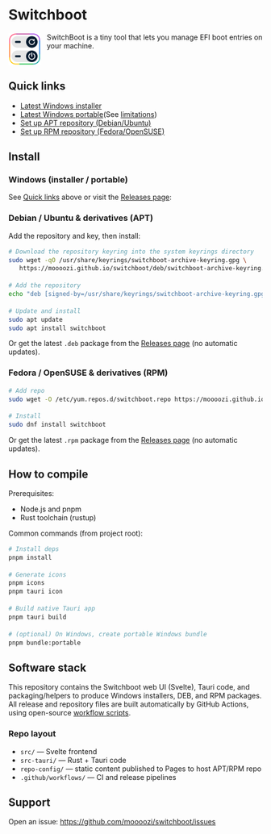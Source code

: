 # Switchboot

<div style="display:flex;align-items:flex-start;gap:12px">
   <img src="./app-icon.svg" alt="Switchboot app icon" width="64" height="64" />
   <p style="margin:0">SwitchBoot is a tiny tool that lets you manage EFI boot entries on your machine.</p>
</div>

<a id="quick-links"></a>

## Quick links

- [Latest Windows installer](https://github.com/moooozi/switchboot/releases/latest/download/Switchboot_x64-setup.exe)
- [Latest Windows portable](https://github.com/moooozi/switchboot/releases/latest/download/Switchboot_x64-portable.exe)(See [limitations](#portable-limitations))
- [Set up APT repository (Debian/Ubuntu)](#deb)
- [Set up RPM repository (Fedora/OpenSUSE)](#rpm)

## Install

### Windows (installer / portable)

See [Quick links](#quick-links) above or visit the [Releases page](https://github.com/moooozi/switchboot/releases/latest):

<a id="deb"></a>

### Debian / Ubuntu & derivatives (APT)

Add the repository and key, then install:

```bash
# Download the repository keyring into the system keyrings directory
sudo wget -qO /usr/share/keyrings/switchboot-archive-keyring.gpg \
   https://moooozi.github.io/switchboot/deb/switchboot-archive-keyring.gpg

# Add the repository
echo "deb [signed-by=/usr/share/keyrings/switchboot-archive-keyring.gpg] https://moooozi.github.io/switchboot/deb stable main" | sudo tee /etc/apt/sources.list.d/switchboot.list

# Update and install
sudo apt update
sudo apt install switchboot
```

Or get the latest `.deb` package from the [Releases page](https://github.com/moooozi/switchboot/releases/latest) (no automatic updates).

<a id="rpm"></a>

### Fedora / OpenSUSE & derivatives (RPM)

```bash
# Add repo
sudo wget -O /etc/yum.repos.d/switchboot.repo https://moooozi.github.io/switchboot/rpm/switchboot.repo

# Install
sudo dnf install switchboot
```

Or get the latest `.rpm` package from the [Releases page](https://github.com/moooozi/switchboot/releases/latest) (no automatic updates).

## How to compile

Prerequisites:

- Node.js and pnpm
- Rust toolchain (rustup)

Common commands (from project root):

```bash
# Install deps
pnpm install

# Generate icons
pnpm icons
pnpm tauri icon

# Build native Tauri app
pnpm tauri build

# (optional) On Windows, create portable Windows bundle
pnpm bundle:portable
```

## Software stack

This repository contains the Switchboot web UI (Svelte), Tauri code, and packaging/helpers to produce Windows installers, DEB, and RPM packages. All release and repository files are built automatically by GitHub Actions, using open-source [workflow scripts](https://github.com/moooozi/switchboot/tree/main/.github/workflows).

### Repo layout

- `src/` — Svelte frontend
- `src-tauri/` — Rust + Tauri code
- `repo-config/` — static content published to Pages to host APT/RPM repo
- `.github/workflows/` — CI and release pipelines

## Support

Open an issue: https://github.com/moooozi/switchboot/issues
